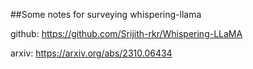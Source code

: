 ##Some notes for surveying whispering-llama

github: https://github.com/Srijith-rkr/Whispering-LLaMA

arxiv: https://arxiv.org/abs/2310.06434
